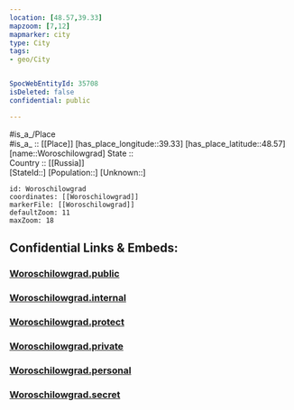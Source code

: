 ```yaml
---
location: [48.57,39.33] 
mapzoom: [7,12] 
mapmarker: city 
type: City
tags:
- geo/City


SpocWebEntityId: 35708
isDeleted: false
confidential: public

---
```

#is_a_/Place  
#is_a_ :: [[Place]] 
[has_place_longitude::39.33] 
[has_place_latitude::48.57] 
[name::Woroschilowgrad] 
State ::  
Country :: [[Russia]]  
[StateId::] 
[Population::] 
[Unknown::] 


```leaflet
id: Woroschilowgrad
coordinates: [[Woroschilowgrad]] 
markerFile: [[Woroschilowgrad]] 
defaultZoom: 11 
maxZoom: 18
```


## Confidential Links & Embeds: 

### [Woroschilowgrad.public](/_public/\Earth\Continent\Europe\Europe~East\Ukraine\Regions~Ukraine\Luhans'k\CityWoroschilowgrad.public.md) 

### [Woroschilowgrad.internal](/_internal/\Earth\Continent\Europe\Europe~East\Ukraine\Regions~Ukraine\Luhans'k\CityWoroschilowgrad.internal.md) 

### [Woroschilowgrad.protect](/_protect/\Earth\Continent\Europe\Europe~East\Ukraine\Regions~Ukraine\Luhans'k\CityWoroschilowgrad.protect.md) 

### [Woroschilowgrad.private](/_private/\Earth\Continent\Europe\Europe~East\Ukraine\Regions~Ukraine\Luhans'k\CityWoroschilowgrad.private.md) 

### [Woroschilowgrad.personal](/_personal/\Earth\Continent\Europe\Europe~East\Ukraine\Regions~Ukraine\Luhans'k\CityWoroschilowgrad.personal.md) 

### [Woroschilowgrad.secret](/_secret/\Earth\Continent\Europe\Europe~East\Ukraine\Regions~Ukraine\Luhans'k\CityWoroschilowgrad.secret.md)

